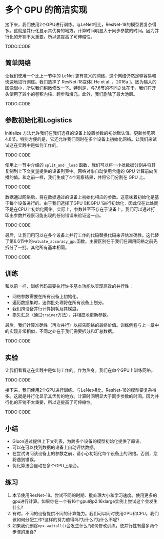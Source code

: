 

<!--
 * @version:
 * @Author:  StevenJokes https://github.com/StevenJokes
 * @Date: 2020-07-14 21:52:09
 * @LastEditors:  StevenJokes https://github.com/StevenJokes
 * @LastEditTime: 2020-08-30 21:42:30
 * @Description:MT， improve
 * @TODO::
 * @Reference:http://preview.d2l.ai/d2l-en/master/chapter_computational-performance/multiple-gpus-concise.html
-->

# 多个 GPU 的简洁实现

接下来，我们使用2个GPU进行训练。与LeNet相比，ResNet-18的模型要复杂得多。这就是并行化显示其优势的地方。计算时间明显大于同步参数的时间。因为并行化的开销不太重要，所以这提高了可伸缩性。

TODO:CODE

## 简单网络

让我们使用一个比上一节中的 LeNet 更有意义的网络，这个网络仍然足够容易和快速地进行训练。我们选择了 ResNet-18变体[ He et al. ，2016a ]。因为输入的图像很小，所以我们稍微修改一下。特别是，与7.6节的不同之处在于，我们在开头使用了较小的卷积内核、跨步和填充。此外，我们删除了最大池层。

TODO:CODE

## 参数初始化和Logistics

Initialize 方法允许我们在我们选择的设备上设置参数的初始默认值。更新参见第4.8节。特别方便的是，它还允许我们同时在多个设备上初始化网络。让我们来试试这在实践中是如何工作的。

TODO:CODE

使用上一节中介绍的 `split_and _load` 函数，我们可以将一小批数据分割并将其复制到上下文变量提供的设备列表中。网络对象自动使用合适的 GPU 计算前向传播的值。和之前一样，我们生成了4个观察结果，并将它们分割在 GPU 上。

TODO:CODE

数据通过网络后，将在数据通过的设备上初始化相应的参数。这意味着初始化是基于每个设备进行的。由于我们选择了GPU 0和GPU 1进行初始化，因此仅在此处而不是在CPU上初始化网络。实际上，参数甚至不存在于设备上。我们可以通过打印出参数并观察可能出现的任何错误来验证这一点。

TODO:CODE

最后，让我们用可以在多个设备上并行工作的代码替换代码来评估准确性。这代替了第6.6节中的`valuate_accuracy_gpu`函数。主要区别在于我们在调用网络之前先拆分了一批。其他所有基本相同。

TODO:CODE

## 训练

和以前一样，训练代码需要执行许多基本功能以实现高效的并行性：

* 网络参数需要在所有设备上初始化。
* 遍历数据集时，迷你批处理将在所有设备上划分。
* 我们跨设备并行计算损耗及其梯度。
* 损失汇总（通过`trainer`方法），并相应地更新参数。

最后，我们计算准确性（再次并行）以报告网络的最终价值。训练例程与上一章中的实现非常相似，不同之处在于我们需要拆分和汇总数据。

TODO:CODE

## 实验

让我们看看这在实践中是如何工作的。作为热身，我们在单个GPU上训练网络。

TODO:CODE

接下来，我们使用2个GPU进行训练。与LeNet相比，ResNet-18的模型要复杂得多。这就是并行化显示其优势的地方。计算时间明显大于同步参数的时间。因为并行化的开销不太重要，所以这提高了可伸缩性。

TODO:CODE

## 小结

* Gluon通过提供上下文列表，为跨多个设备的模型初始化提供了原语。
* 可以在可以找到数据的设备上自动评估数据。
* 在尝试访问该设备上的参数之前，请小心初始化每个设备上的网络。否则，您将遇到错误。
* 优化算法会自动在多个GPU上聚合。

## 练习

1. 本节使用ResNet-18。尝试不同的时期、批处理大小和学习速度。使用更多的gpu进行计算。如果你在一个有16个gpu的p2.16xlarge实例上尝试这个会发生什么?
2. 有时，不同的设备提供不同的计算能力。我们可以同时使用GPU和CPU。我们该如何分配工作?这样的努力值得吗?为什么?为什么不呢?
3. 如果我们删除`npx.waitall()`会发生什么?如何修改训练，使并行性有最多两个步骤的重叠?

